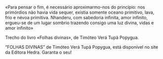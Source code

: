 «Para pensar o fim, é necessário aproximarmo-nos do princípio: nos primórdios não havia vida sequer, existia somente oceano primitivo, lava, frio e névoa primitiva. Nhanderu, com sabedoria infinita, amor infinito, ergueu-se de um lugar sombrio trazendo consigo uma luz divina, vidas e amor infinito»

Trecho do livro «Folhas divinas», de Timóteo Verá Tupã Popygua.

“FOLHAS DIVINAS” de Timóteo Verá Tupã Popygua, está disponível no site da Editora Hedra. Garanta o seu!
